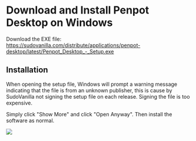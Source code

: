 # Download and Install Penpot Desktop on Windows
Download the EXE file: https://sudovanilla.com/distribute/applications/penpot-desktop/latest/Penpot_Desktop_-_Setup.exe

## Installation
When opening the setup file, Windows will prompt a warning message indicating that the file is from an unknown publisher, this is cause by SudoVanilla not signing the setup file on each release. Signing the file is too expensive.

Simply click "Show More" and click "Open Anyway". Then install the software as normal.

![](https://sudovanilla.com/content/images/1f43.png)